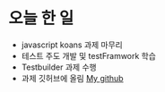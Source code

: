 # 오늘 한 일

- javascript koans 과제 마무리
- 테스트 주도 개발 및 testFramwork 학습
- Testbuilder 과제 수행
- 과제 깃허브에 올림 [My github](https://github.com/feelslikemmmm/PRE-testbuilder)